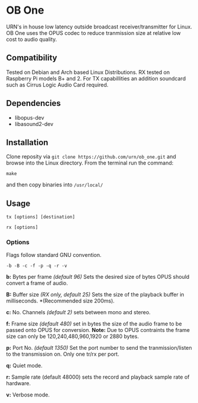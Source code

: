 OB One
======

URN's in house low latency outside broadcast receiver/transmitter for Linux. OB One uses the OPUS codec to reduce tranmission size at relative low cost to audio quality. 

## Compatibility

Tested on Debian and Arch based Linux Distributions. RX tested on Raspberry Pi models B+ and 2. For TX capabillities an addition soundcard such as Cirrus Logic Audio Card required.

## Dependencies
- libopus-dev
- libasound2-dev

## Installation 
Clone reposity via `git clone https://github.com/urn/ob_one.git` and browse into the Linux directory. From the terminal run the command:

`make` 

and then copy binaries into `/usr/local/`

## Usage 
`tx [options] [destination]`

`rx [options]`

### Options
Flags follow standard GNU convention.

`-b -B -c -f -p -q -r -v`

**b:** Bytes per frame *(default 96)* Sets the desired size of bytes OPUS should convert a frame of audio.

**B:** Buffer size *(RX only, default 25)* Sets the size of the playback buffer in milliseconds. *(Recommended size 200ms).

**c:** No. Channels *(default 2)* sets between mono and stereo.

**f:** Frame size *(default 480)* set in bytes the size of the audio frame to be passed onto OPUS for conversion. **Note:** Due to OPUS contraints the frame size can only be 120,240,480,960,1920 or 2880 bytes. 

**p:** Port No. *(default 1350)* Set the port number to send the tranmission/listen to the transmission on. Only one tr/rx per port.

**q:** Quiet mode.

**r:** Sample rate (default 48000) sets the record and playback sample rate of hardware.

**v:** Verbose mode. 

